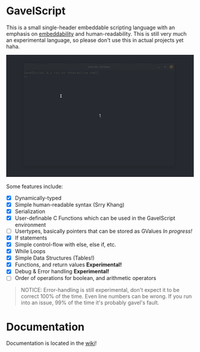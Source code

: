 # GavelScript
This is a small single-header embeddable scripting language with an emphasis on [embeddability](#capi) and human-readability. This is still very much an experimental language, so please don't use this in actual projects yet haha.

![demo png](pics/GavelScriptDemo.gif "This is src/main.cpp")

Some features include:
- [X] Dynamically-typed
- [X] Simple human-readable syntax (Srry Khang)
- [X] Serialization
- [X] User-definable C Functions which can be used in the GavelScript environment
- [ ] Usertypes, basically pointers that can be stored as GValues *In progress!*
- [X] If statements
- [X] Simple control-flow with else, else if, etc.
- [X] While Loops
- [X] Simple Data Structures (Tables!)
- [X] Functions, and return values **Experimental!**
- [X] Debug & Error handling **Experimental!**
- [ ] Order of operations for boolean, and arithmetic operators

> NOTICE: Error-handling is still experimental, don't expect it to be correct 100% of the time. Even line numbers can be wrong. If you run into an issue, 99% of the time it's probably gavel's fault.

# Documentation

Documentation is located in the [wiki](../../wiki/About)! 